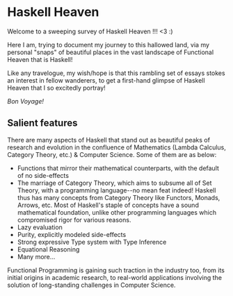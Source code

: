 # Haskell Heaven

Welcome to a sweeping survey of Haskell Heaven !!! &lt;3 :)

Here I am, trying to document my journey to this hallowed land, via my personal "snaps" of beautiful places in the vast landscape of Functional Heaven that is Haskell! 

Like any travelogue, my wish/hope is that this rambling set of essays stokes an interest in fellow wanderers, to get a first-hand glimpse of Haskell Heaven that I so excitedly portray! 

_Bon Voyage!_

## Salient features

There are many aspects of Haskell that stand out as beautiful peaks of research and evolution in the confluence of Mathematics (Lambda Calculus, Category Theory, etc.) & Computer Science. Some of them are as below:

+ Functions that mirror their mathematical counterparts, with the default of no side-effects
+ The marriage of Category Theory, which aims to subsume all of Set Theory, with a programming language--no mean feat indeed! Haskell thus has many concepts from Category Theory like Functors, Monads, Arrows, etc. Most of Haskell's staple of concepts have a sound mathematical foundation, unlike other programming languages which compromised rigor for various reasons.
+ Lazy evaluation
+ Purity, explicitly modeled side-effects
+ Strong expressive Type system with Type Inference
+ Equational Reasoning
+ Many more...

Functional Programming is gaining such traction in the industry too, from its initial origins in academic research, to real-world applications involving the solution of long-standing challenges in Computer Science.
